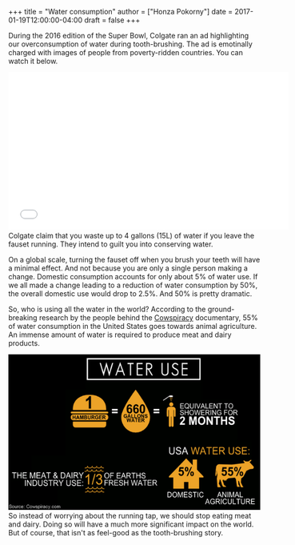 +++
title = "Water consumption"
author = ["Honza Pokorny"]
date = 2017-01-19T12:00:00-04:00
draft = false
+++

During the 2016 edition of the Super Bowl, Colgate ran an ad highlighting our
overconsumption of water during tooth-brushing.  The ad is emotinally charged
with images of people from poverty-ridden countries.  You can watch it below.

<iframe width="560" height="315" src="<https://www.youtube.com/embed/IS4lGnGfHTw>" frameborder="0" allowfullscreen="true"></iframe>Colgate claim that you waste up to 4 gallons (15L) of water if you leave the
fauset running.  They intend to guilt you into conserving water.

On a global scale, turning the fauset off when you brush your teeth will have a
minimal effect.  And not because you are only a single person making a change.
Domestic consumption accounts for only about 5% of water use.  If we all made a
change leading to a reduction of water consumption by 50%, the overall domestic
use would drop to 2.5%.  And 50% is pretty dramatic.

So, who is using all the water in the world?  According to the ground-breaking
research by the people behind the [Cowspiracy](http://www.cowspiracy.com/) documentary, 55% of water
consumption in the United States goes towards animal agriculture.  An immense
amount of water is required to produce meat and dairy products.

![](/images/cowspiracy.png)So instead of worrying about the running tap, we should stop eating meat and
dairy.  Doing so will have a much more significant impact on the world.  But of
course, that isn't as feel-good as the tooth-brushing story.
